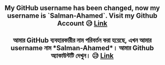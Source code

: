 <h2 align="center" >My GitHub username has been changed, now my username is `Salman-Ahamed`. Visit my Github Account 😥 <a href="https://github.com/Salman-Ahamed">Link</a> </h2>
<h2 align="center" >আমার GitHub ব্যবহারকারীর নাম পরিবর্তন করা হয়েছে, এখন আমার username নাম *Salman-Ahamed*। আমার Github অ্যাকাউন্টটি দেখুন। 😥 <a href="https://github.com/Salman-Ahamed">Link</a> </h2>


<!--
**Shahriyar-Hosen/Shahriyar-Hosen** is a ✨ _special_ ✨ repository because its `README.md` (this file) appears on your GitHub profile.

Here are some ideas to get you started:

- 🔭 I’m currently working on ...
- 🌱 I’m currently learning ...
- 👯 I’m looking to collaborate on ...
- 🤔 I’m looking for help with ...
- 💬 Ask me about ...
- 📫 How to reach me: ...
- 😄 Pronouns: ...
- ⚡ Fun fact: ...
-->
